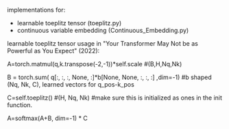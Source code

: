 implementations for:
  - learnable toeplitz tensor (toeplitz.py)
  - continuous variable embedding (Continuous_Embedding.py)

learnable toeplitz tensor usage in "Your Transformer May Not be as Powerful as You Expect" (2022):

A=torch.matmul(q,k.transpose(-2,-1))*self.scale #(B,H,Nq,Nk)

B = torch.sum( q[:, :, :, None, :]*b[None, None, :, :, :] ,dim=-1)  #b shaped (Nq, Nk, C), learned vectors for q_pos-k_pos

C=self.toeplitz() #(H, Nq, Nk) #make sure this is initialized as ones in the init function.

A=softmax(A+B, dim=-1) * C
